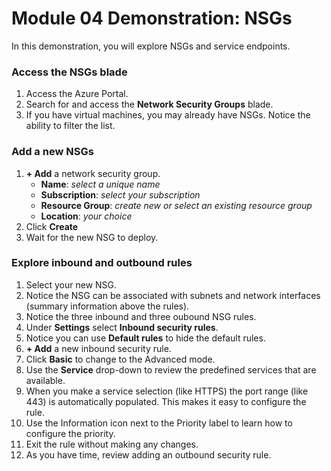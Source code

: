 # Module 04 Demonstration: NSGs 

In this demonstration, you will explore NSGs and service endpoints.

### Access the NSGs blade 

1. Access the Azure Portal.
2. Search for and access the **Network Security Groups** blade.
3. If you have virtual machines, you may already have NSGs. Notice the ability to filter the list.

### Add a new NSGs 

1. **+ Add** a network security group.
    - **Name**: *select a unique name*
    - **Subscription**: *select your subscription*
    - **Resource Group**: *create new or select an existing resource group*
    - **Location**: *your choice*
2. Click **Create**
3. Wait for the new NSG to deploy.

### Explore inbound and outbound rules 

1. Select your new NSG.
2. Notice the NSG can be associated with subnets and network interfaces (summary information above the rules).
3. Notice the three inbound and three oubound NSG rules.
4. Under **Settings** select **Inbound security rules**.
5. Notice you can use **Default rules** to hide the default rules.
6. **+ Add** a new inbound security rule.
7. Click **Basic** to change to the Advanced mode.
8. Use the **Service** drop-down to review the predefined services that are available.
9. When you make a service selection (like HTTPS) the port range (like 443) is automatically populated. This makes it easy to configure the rule.
10. Use the Information icon next to the Priority label to learn how to configure the priority.
11. Exit the rule without making any changes.
12. As you have time, review adding an outbound security rule.
